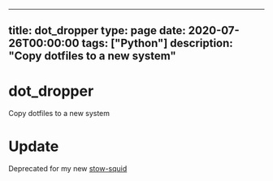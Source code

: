 
---
title: dot_dropper
type: page
date: 2020-07-26T00:00:00
tags: ["Python"]
description: "Copy dotfiles to a new system"
---


# dot_dropper
Copy dotfiles to a new system

# Update
Deprecated for my new [stow-squid](https://github.com/JakeRoggenbuck/stow-squid)
